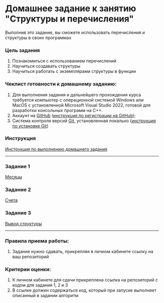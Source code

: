 # Домашнее задание к занятию "Структуры и перечисления"

Выполнив это задание, вы сможете использовать перечисления и структуры в своих программах

### Цель задания

1. Познакомиться с использованием перечислений
2. Научиться создавать структуры
3. Научиться работать с экземплярами структуры в функции

### Чеклист готовности к домашнему заданию:

1. Для выполнения задания и дальнейшего прохождения курса требуется компьютер с операционной системой Windows или MacOS с установленной Microsoft Visual Studio 2022, готовой для разработки консольных программ на C++.
2. Аккаунт на [GitHub](https://github.com/) ([инструкция по регистрации на GitHub](https://github.com/netology-code/cppm-homeworks/tree/main/common/sign%20up));
3. Система контроля версий [Git](https://git-scm.com/), установленная локально ([инструкция по установке Git](https://github.com/netology-code/cppm-homeworks/tree/main/common/download))

### Инструкция

[Инструкция по выполнению домашнего задания](https://github.com/netology-code/cppm-homeworks/blob/main/common/readme.md)

------

### Задание 1

[Месяцы](01)

### Задание 2

[Счета](02)

### Задание 3

[Вывод структуры](03)

------

### Правила приема работы:

1. Задание нужно сдавать, прикрепляя в личном кабинете ссылку на ваш репозиторий

### Критерии оценки:

1. К личном кабинете для сдачи прикреплена ссылка на репозиторий с кодом для задания 1, 2 и 3
2. В ссылке должен содержаться код, который при запуске выполняет описанный в задании алгоритм


